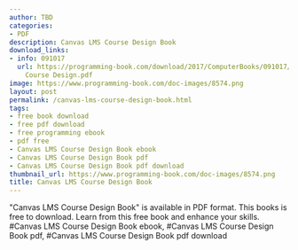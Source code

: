 ```yaml
---
author: TBD
categories:
- PDF
description: Canvas LMS Course Design Book
download_links:
- info: 091017
  url: https://programming-book.com/download/2017/ComputerBooks/091017/Canvas LMS
    Course Design.pdf
image: https://www.programming-book.com/doc-images/8574.png
layout: post
permalink: /canvas-lms-course-design-book.html
tags:
- free book download
- free pdf download
- free programming ebook
- pdf free
- Canvas LMS Course Design Book ebook
- Canvas LMS Course Design Book pdf
- Canvas LMS Course Design Book pdf download
thumbnail_url: https://www.programming-book.com/doc-images/8574.png
title: Canvas LMS Course Design Book
---
```


 
<div class="item-desc text-justify">
  "Canvas LMS Course Design Book" is available in PDF format. This books is free to download. Learn from this free book and enhance your skills.
  <br>
  #Canvas LMS Course Design Book ebook, #Canvas LMS Course Design Book pdf, #Canvas LMS Course Design Book pdf download
</div>